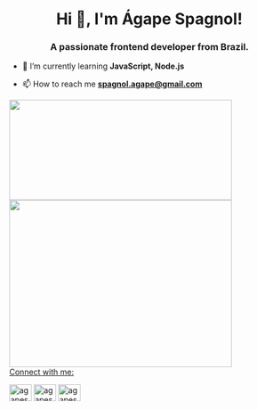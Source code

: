 <h1 align="center">Hi 👋, I'm Ágape Spagnol!</h1>
<h3 align="center">A passionate frontend developer from Brazil.</h3>

- 🌱 I’m currently learning **JavaScript, Node.js**

- 📫 How to reach me **spagnol.agape@gmail.com**
<div>
  <a href="https://agapespagnoll.github.io/">
  <img align="center" width="400px" height="180em"  src="https://github-readme-stats.vercel.app/api?username=agapespagnoll&show_icons=true&theme=radical">
  <img align="center" width="400px" height="300em"  src="https://github-readme-stats.vercel.app/api/top-langs/?username=agapespagnoll&layout=compact&theme=radical">
</div

<h3 align="left">Connect with me:</h3>
<p align="left">
<a href="https://twitter.com/agapespagnol" target="blank"><img align="center" src="https://raw.githubusercontent.com/rahuldkjain/github-profile-readme-generator/master/src/images/icons/Social/twitter.svg" alt="agapespagnol" height="30" width="40" /></a>
<a href="https://linkedin.com/in/agapespagnol" target="blank"><img align="center" src="https://raw.githubusercontent.com/rahuldkjain/github-profile-readme-generator/master/src/images/icons/Social/linked-in-alt.svg" alt="agapespagnol" height="30" width="40" /></a>
<a href="https://instagram.com/agapespagnol" target="blank"><img align="center" src="https://raw.githubusercontent.com/rahuldkjain/github-profile-readme-generator/master/src/images/icons/Social/instagram.svg" alt="agapespagnol" height="30" width="40" /></a>
</p>
